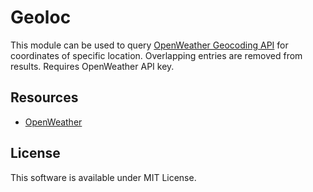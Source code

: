 # Geoloc

This module can be used to query [OpenWeather Geocoding API](https://openweathermap.org/api/geocoding-api) for coordinates of specific location. Overlapping entries are removed from results. Requires OpenWeather API key.

## Resources

* [OpenWeather](https://openweathermap.org/)

## License

This software is available under MIT License.
